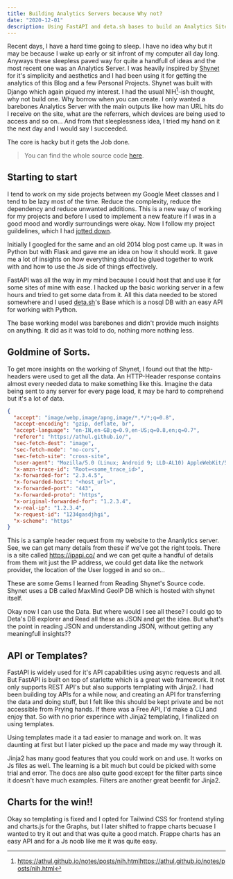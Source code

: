 ```yaml
---
title: Building Analytics Servers because Why not?
date: "2020-12-01"
description: Using FastAPI and deta.sh bases to build an Analytics Site from scratch
---
```

Recent days, I have a hard time going to sleep. I have no idea why but it may be because I wake up early or sit infront of my computer all day long. Anyways these sleepless paved way for quite a handfull of ideas and the most recent one was an Analytics Server. 
I was heavily inspired by [Shynet](https://github.com/milesmcc/shynet) for it's simplicity and aesthetics and I had been using it for getting the analytics of this Blog and a few Personal Projects. Shynet was built with Django which again piqued my interest.
I had the usual NIH[^1]-ish thought, why not build one. Why borrow when you can create. I only wanted a barebones Analytics Server with the main outputs like how man URL hits do I receive on the site, what are the referrers, which devices are being used to access and so on... 
And from that sleeplessness idea, I tried my hand on it the next day and I would say I succeeded.

The core is hacky but it gets the Job done. 

> You can find the whole source code [here](https://github.com/athul/jimbru).

## Starting to start 

I tend to work on my side projects between my Google Meet classes and I tend to be lazy most of the time. Reduce the complexity, reduce the dependency and reduce unwanted additions. This is a new way of working for my projects and before I used to implement a new feature if I was in a good mood and wordly surroundings were okay. Now I follow my project guildelines, which I had [jotted down](https://athul.github.io/notes/posts/project.html). 

Initially I googled for the same and an old 2014 blog post came up. It was in Python but with Flask and gave me an idea on how it should work. It gave me a lot of insights on how everything should be glued together to work with and how to use the Js side of things effectively.

FastAPI was all the way in my mind because I could host that and use it for some sites of mine with ease. I hacked up the basic working server in a few hours and tried to get some data from it. All this data needed to be stored somewhere and I used [deta.sh](https://deta.sh)'s Base which is a nosql DB with an easy API for working with Python. 

The base working model was barebones and didn't provide much insights on anything. It did as it was told to do, nothing more nothing less.

## Goldmine of Sorts.

To get more insights on the working of Shynet, I found out that the http-headers were used to get all the data. An HTTP-Header response contains almost every needed data to make something like this. Imagine the data being sent to any server for every page load, it may be hard to comprehend but it's a lot of data.  
```json
{
  "accept": "image/webp,image/apng,image/*,*/*;q=0.8",
  "accept-encoding": "gzip, deflate, br",
  "accept-language": "en-IN,en-GB;q=0.9,en-US;q=0.8,en;q=0.7",
  "referer": "https://athul.github.io/",
  "sec-fetch-dest": "image",
  "sec-fetch-mode": "no-cors",
  "sec-fetch-site": "cross-site",
  "user-agent": "Mozilla/5.0 (Linux; Android 9; LLD-AL10) AppleWebKit/537.36 (KHTML, like Gecko) Chrome/84.0.4147.125 Mobile Safari/537.36",
  "x-amzn-trace-id": "Root=<some_trace_id>",
  "x-forwarded-for": "2.3.4.5",
  "x-forwarded-host": "<host_url>",
  "x-forwarded-port": "443",
  "x-forwarded-proto": "https",
  "x-original-forwarded-for": "1.2.3.4",
  "x-real-ip": "1.2.3.4",
  "x-request-id": "1234gasdjhgi",
  "x-scheme": "https"
}
```
This is a sample header request from my website to the Ananlytics server. See, we can get many details from these if we've got the right tools. There is a site called https://ipapi.co/ and we can get quite a handful of details from them wit just the IP address, we could get data like the network provider, the location of the User logged in and so on...

These are some Gems I learned from Reading Shynet's Source code. Shynet uses a DB called MaxMind GeoIP DB which is hosted with shynet itself. 

Okay now I can use the Data. But where would I see all these? I could go to Deta's DB explorer and Read all these as JSON and get the idea. But what's the point in reading JSON and understanding JSON, without getting any meaningfull insights??

## API or Templates?
FastAPI is widely used for it's API capabilities using async requests and all. But FastAPI is built on top of starlette which is a great web framework. It not only supports REST API's but also supports templating with Jinja2. I had been building toy APIs for a while now, and creating an API for transferring the data and doing stuff, but I felt like this should be kept private and be not accessible from Prying hands. If there was a Free API, I'd make a CLI and enjoy that. So with no prior experince with Jinja2 templating, I finalized on using templates.

Using templates made it a tad easier to manage and work on. It was daunting at first but I later picked up the pace and made my way through it.

Jinja2 has many good features that you could work on and use. It works on Js files as well. The learning is a bit much but could be picked with some trial and error. The docs are also quite good except for the filter parts since it doesn't have much examples. Filters are another great beenfit for Jinja2.

## Charts for the win!!
Okay so templating is fixed and I opted for Tailwind CSS for frontend styling and charts.js for the Graphs, but I later shifted to frappe charts becuase I wanted to try it out and that was quite a good match. Frappe charts has an easy API and for a Js noob like me it was quite easy.

[^1]:https://athul.github.io/notes/posts/nih.htmlhttps://athul.github.io/notes/posts/nih.html
